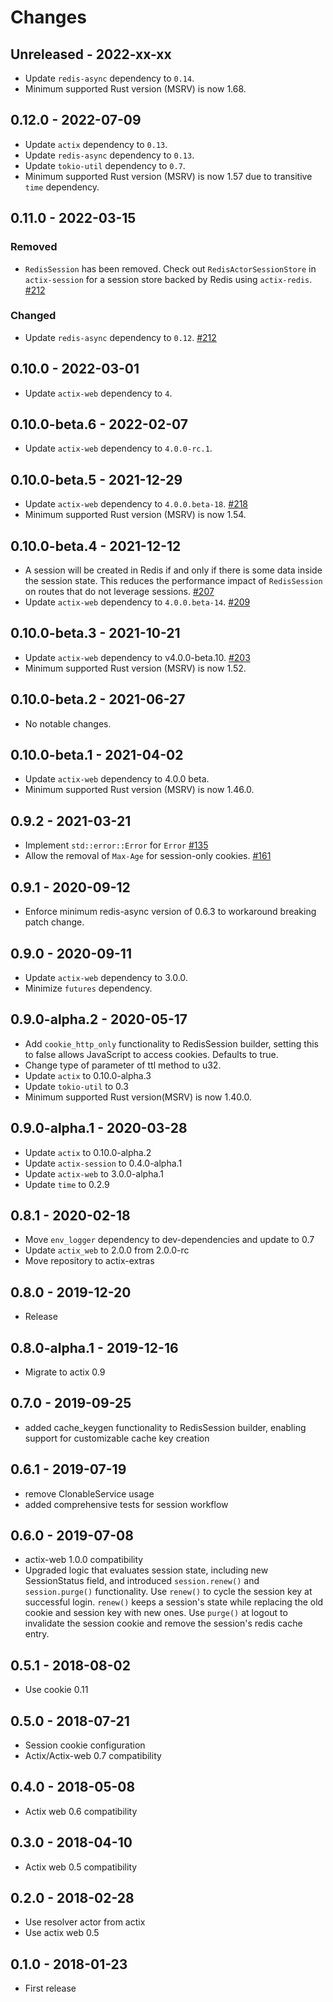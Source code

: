 # Changes

## Unreleased - 2022-xx-xx

- Update `redis-async` dependency to `0.14`.
- Minimum supported Rust version (MSRV) is now 1.68.

## 0.12.0 - 2022-07-09

- Update `actix` dependency to `0.13`.
- Update `redis-async` dependency to `0.13`.
- Update `tokio-util` dependency to `0.7`.
- Minimum supported Rust version (MSRV) is now 1.57 due to transitive `time` dependency.

## 0.11.0 - 2022-03-15

### Removed

- `RedisSession` has been removed. Check out `RedisActorSessionStore` in `actix-session` for a session store backed by Redis using `actix-redis`. [#212]

### Changed

- Update `redis-async` dependency to `0.12`. [#212]

[#212]: https://github.com/actix/actix-extras/pull/212

## 0.10.0 - 2022-03-01

- Update `actix-web` dependency to `4`.

## 0.10.0-beta.6 - 2022-02-07

- Update `actix-web` dependency to `4.0.0-rc.1`.

## 0.10.0-beta.5 - 2021-12-29

- Update `actix-web` dependency to `4.0.0.beta-18`. [#218]
- Minimum supported Rust version (MSRV) is now 1.54.

[#218]: https://github.com/actix/actix-extras/pull/218

## 0.10.0-beta.4 - 2021-12-12

- A session will be created in Redis if and only if there is some data inside the session state. This reduces the performance impact of `RedisSession` on routes that do not leverage sessions. [#207]
- Update `actix-web` dependency to `4.0.0.beta-14`. [#209]

[#207]: https://github.com/actix/actix-extras/pull/207
[#209]: https://github.com/actix/actix-extras/pull/209

## 0.10.0-beta.3 - 2021-10-21

- Update `actix-web` dependency to v4.0.0-beta.10. [#203]
- Minimum supported Rust version (MSRV) is now 1.52.

[#203]: https://github.com/actix/actix-extras/pull/203

## 0.10.0-beta.2 - 2021-06-27

- No notable changes.

## 0.10.0-beta.1 - 2021-04-02

- Update `actix-web` dependency to 4.0.0 beta.
- Minimum supported Rust version (MSRV) is now 1.46.0.

## 0.9.2 - 2021-03-21

- Implement `std::error::Error` for `Error` [#135]
- Allow the removal of `Max-Age` for session-only cookies. [#161]

[#135]: https://github.com/actix/actix-extras/pull/135
[#161]: https://github.com/actix/actix-extras/pull/161

## 0.9.1 - 2020-09-12

- Enforce minimum redis-async version of 0.6.3 to workaround breaking patch change.

## 0.9.0 - 2020-09-11

- Update `actix-web` dependency to 3.0.0.
- Minimize `futures` dependency.

## 0.9.0-alpha.2 - 2020-05-17

- Add `cookie_http_only` functionality to RedisSession builder, setting this
  to false allows JavaScript to access cookies. Defaults to true.
- Change type of parameter of ttl method to u32.
- Update `actix` to 0.10.0-alpha.3
- Update `tokio-util` to 0.3
- Minimum supported Rust version(MSRV) is now 1.40.0.

## 0.9.0-alpha.1 - 2020-03-28

- Update `actix` to 0.10.0-alpha.2
- Update `actix-session` to 0.4.0-alpha.1
- Update `actix-web` to 3.0.0-alpha.1
- Update `time` to 0.2.9

## 0.8.1 - 2020-02-18

- Move `env_logger` dependency to dev-dependencies and update to 0.7
- Update `actix_web` to 2.0.0 from 2.0.0-rc
- Move repository to actix-extras

## 0.8.0 - 2019-12-20

- Release

## 0.8.0-alpha.1 - 2019-12-16

- Migrate to actix 0.9

## 0.7.0 - 2019-09-25

- added cache_keygen functionality to RedisSession builder, enabling support for
  customizable cache key creation

## 0.6.1 - 2019-07-19

- remove ClonableService usage
- added comprehensive tests for session workflow

## 0.6.0 - 2019-07-08

- actix-web 1.0.0 compatibility
- Upgraded logic that evaluates session state, including new SessionStatus field,
  and introduced `session.renew()` and `session.purge()` functionality.
  Use `renew()` to cycle the session key at successful login. `renew()` keeps a
  session's state while replacing the old cookie and session key with new ones.
  Use `purge()` at logout to invalidate the session cookie and remove the
  session's redis cache entry.

## 0.5.1 - 2018-08-02

- Use cookie 0.11

## 0.5.0 - 2018-07-21

- Session cookie configuration
- Actix/Actix-web 0.7 compatibility

## 0.4.0 - 2018-05-08

- Actix web 0.6 compatibility

## 0.3.0 - 2018-04-10

- Actix web 0.5 compatibility

## 0.2.0 - 2018-02-28

- Use resolver actor from actix
- Use actix web 0.5

## 0.1.0 - 2018-01-23

- First release
